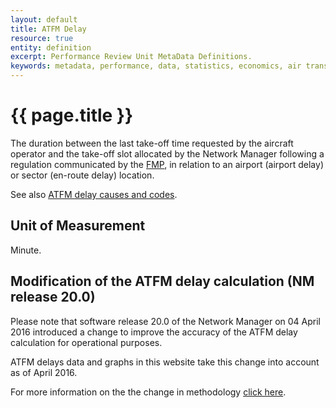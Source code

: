 ```yaml
---
layout: default
title: ATFM Delay
resource: true
entity: definition
excerpt: Performance Review Unit MetaData Definitions.
keywords: metadata, performance, data, statistics, economics, air transport, flights, europe, cost efficiency
---
```

# {{ page.title }}

The duration between the last take-off time requested by the aircraft operator
and the take-off slot allocated by the Network Manager following a regulation
communicated by the [FMP][fmp], in relation to an
airport (airport delay) or sector (en-route delay) location.

See also [ATFM delay causes and codes][atfm_code].

## Unit of Measurement

Minute.

## Modification of the ATFM delay calculation (NM release 20.0)

Please note that software release 20.0 of the Network Manager on 04 April 2016
introduced a change to improve the accuracy of the ATFM delay calculation for
operational purposes.

ATFM delays data and graphs in this website take this change into account as of
April 2016.

For more information on the the change in methodology [click here][atfm_dly_rea].


[atfm_dly_rea]: <{{ "/references/methodology/ATFM_delay_calculation.html" | prepend: site.baseurl | prepend: site.url }}> "ATFM Delay calculation changes due to REA"
[fmp]: <{{ "/references/acronym/fmp.html" | prepend: site.baseurl | prepend: site.url }}> "FMP"
[atfm_code]: <{{ "/references/definition/atfm_delay_codes.html" | prepend: site.baseurl | prepend: site.url }}> "ATFM delay causes and codes"
